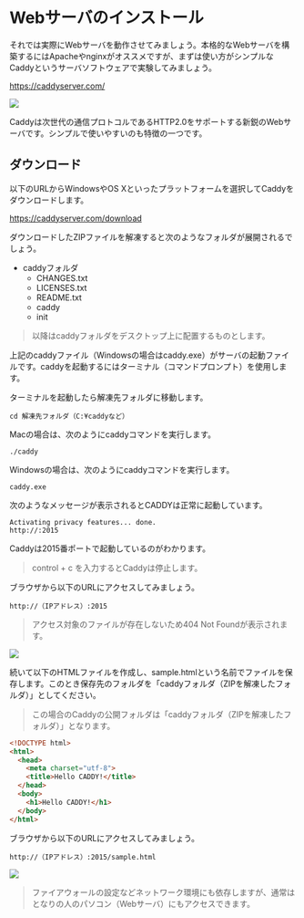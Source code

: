 # Webサーバのインストール

それでは実際にWebサーバを動作させてみましょう。本格的なWebサーバを構築するにはApacheやnginxがオススメですが、まずは使い方がシンプルなCaddyというサーバソフトウェアで実験してみましょう。

https://caddyserver.com/

![](https://s3-ap-northeast-1.amazonaws.com/itcaret/itc/img/webpg/day3/caddy3.png?a=b)

Caddyは次世代の通信プロトコルであるHTTP2.0をサポートする新鋭のWebサーバです。シンプルで使いやすいのも特徴の一つです。

## ダウンロード

以下のURLからWindowsやOS Xといったプラットフォームを選択してCaddyをダウンロードします。

https://caddyserver.com/download

ダウンロードしたZIPファイルを解凍すると次のようなフォルダが展開されるでしょう。

+ caddyフォルダ
  + CHANGES.txt
  + LICENSES.txt
  + README.txt
  + caddy
  + init

> 以降はcaddyフォルダをデスクトップ上に配置するものとします。


上記のcaddyファイル（Windowsの場合はcaddy.exe）がサーバの起動ファイルです。caddyを起動するにはターミナル（コマンドプロンプト）を使用します。

ターミナルを起動したら解凍先フォルダに移動します。

```
cd 解凍先フォルダ（C:¥caddyなど）
```


Macの場合は、次のようにcaddyコマンドを実行します。

```
./caddy
```

Windowsの場合は、次のようにcaddyコマンドを実行します。

```
caddy.exe
```

次のようなメッセージが表示されるとCADDYは正常に起動しています。

```
Activating privacy features... done.
http://:2015
```

Caddyは2015番ポートで起動しているのがわかります。

> control + c を入力するとCaddyは停止します。


ブラウザから以下のURLにアクセスしてみましょう。

```
http://（IPアドレス）:2015
```

> アクセス対象のファイルが存在しないため404 Not Foundが表示されます。

![](https://s3-ap-northeast-1.amazonaws.com/itcaret/itc/img/webpg/day3/caddy1.png)

続いて以下のHTMLファイルを作成し、sample.htmlという名前でファイルを保存します。このとき保存先のフォルダを「caddyフォルダ（ZIPを解凍したフォルダ）」としてください。

> この場合のCaddyの公開フォルダは「caddyフォルダ（ZIPを解凍したフォルダ）」となります。

```html
<!DOCTYPE html>
<html>
  <head>
    <meta charset="utf-8">
    <title>Hello CADDY!</title>
  </head>
  <body>
    <h1>Hello CADDY!</h1>
  </body>
</html>
```

ブラウザから以下のURLにアクセスしてみましょう。

```
http://（IPアドレス）:2015/sample.html
```

![](https://s3-ap-northeast-1.amazonaws.com/itcaret/itc/img/webpg/day3/caddy2.png)

> ファイアウォールの設定などネットワーク環境にも依存しますが、通常はとなりの人のパソコン（Webサーバ）にもアクセスできます。
